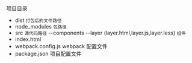 ##
项目目录
* dist  `打包后的文件路径`
* node_modules  `包路径`
* src `源代码路径`
  --components --layer (layer.html,layer.js,layer.less) `组件`
* index.html
* webpack.config.js webpack 配置文件
* package.json  项目配置文件
